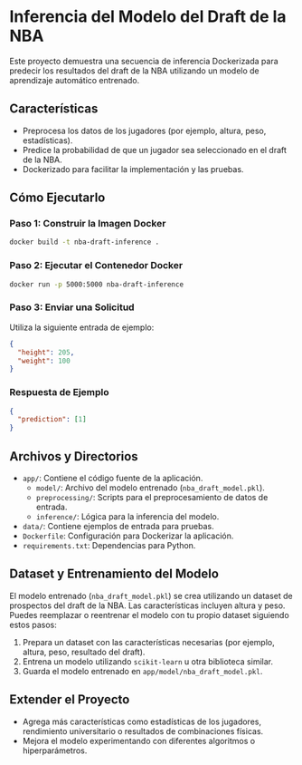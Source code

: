 # Inferencia del Modelo del Draft de la NBA

Este proyecto demuestra una secuencia de inferencia Dockerizada para predecir los resultados del draft de la NBA utilizando un modelo de aprendizaje automático entrenado.

## Características
- Preprocesa los datos de los jugadores (por ejemplo, altura, peso, estadísticas).
- Predice la probabilidad de que un jugador sea seleccionado en el draft de la NBA.
- Dockerizado para facilitar la implementación y las pruebas.

## Cómo Ejecutarlo

### Paso 1: Construir la Imagen Docker
```bash
docker build -t nba-draft-inference .
```

### Paso 2: Ejecutar el Contenedor Docker
```bash
docker run -p 5000:5000 nba-draft-inference
```

### Paso 3: Enviar una Solicitud
Utiliza la siguiente entrada de ejemplo:
```json
{
  "height": 205,
  "weight": 100
}
```

### Respuesta de Ejemplo
```json
{
  "prediction": [1]
}
```

## Archivos y Directorios
- `app/`: Contiene el código fuente de la aplicación.
  - `model/`: Archivo del modelo entrenado (`nba_draft_model.pkl`).
  - `preprocessing/`: Scripts para el preprocesamiento de datos de entrada.
  - `inference/`: Lógica para la inferencia del modelo.
- `data/`: Contiene ejemplos de entrada para pruebas.
- `Dockerfile`: Configuración para Dockerizar la aplicación.
- `requirements.txt`: Dependencias para Python.

## Dataset y Entrenamiento del Modelo
El modelo entrenado (`nba_draft_model.pkl`) se crea utilizando un dataset de prospectos del draft de la NBA. Las características incluyen altura y peso. Puedes reemplazar o reentrenar el modelo con tu propio dataset siguiendo estos pasos:

1. Prepara un dataset con las características necesarias (por ejemplo, altura, peso, resultado del draft).
2. Entrena un modelo utilizando `scikit-learn` u otra biblioteca similar.
3. Guarda el modelo entrenado en `app/model/nba_draft_model.pkl`.

## Extender el Proyecto
- Agrega más características como estadísticas de los jugadores, rendimiento universitario o resultados de combinaciones físicas.
- Mejora el modelo experimentando con diferentes algoritmos o hiperparámetros.

